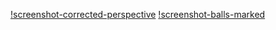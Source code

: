 [!screenshot-corrected-perspective](/assets/screenshot-corrected-perspective.png?raw=true "Corrected perspective")
[!screenshot-balls-marked](/assets/screenshot-balls-marked.png?raw=true "Detected balls")
